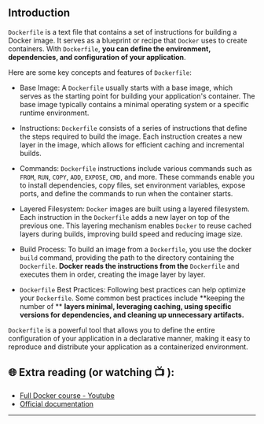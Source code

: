 ## Introduction

`Dockerfile` is a text file that contains a set of instructions for building a Docker image. It serves as a blueprint or recipe that `Docker` uses to create containers. With `Dockerfile`, **you can define the environment, dependencies, and configuration of your application**.

Here are some key concepts and features of `Dockerfile`:

- Base Image: A `Dockerfile` usually starts with a base image, which serves as the starting point for building your application's container. The base 
  image typically contains a minimal operating system or a specific runtime environment.

- Instructions: `Dockerfile` consists of a series of instructions that define the steps required to build the image. Each instruction creates a new layer 
  in the image, which allows for efficient caching and incremental builds.

- Commands: `Dockerfile` instructions include various commands such as `FROM`, `RUN`, `COPY`, `ADD`, `EXPOSE`, `CMD`, and more. These commands enable you 
  to install dependencies, copy files, set environment variables, expose ports, and define the commands to run when the container starts.

- Layered Filesystem: `Docker` images are built using a layered filesystem. Each instruction in the `Dockerfile` adds a new layer on top of the previous 
  one. This layering mechanism enables `Docker` to reuse cached layers during builds, improving build speed and reducing image size.

- Build Process: To build an image from a `Dockerfile`, you use the docker `build` command, providing the path to the directory containing the 
  `Dockerfile`. **Docker reads the instructions from the** `Dockerfile` and executes them in order, creating the image layer by layer.

- `Dockerfile` Best Practices: Following best practices can help optimize your `Dockerfile`. Some common best practices include **keeping the number of **
   **layers minimal, leveraging caching, using specific versions for dependencies, and cleaning up unnecessary artifacts.**

`Dockerfile` is a powerful tool that allows you to define the entire configuration of your application in a declarative manner, making it easy to reproduce and distribute your application as a containerized environment.



## 🌐  Extra reading (or watching 📺 ):

* [Full Docker course - Youtube](https://www.youtube.com/watch?v=pTFZFxd4hOI)
* [Official documentation](https://docs.docker.com/)
***